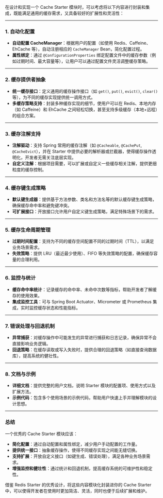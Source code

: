 在设计和实现一个 Cache Starter 模块时，可以考虑将以下内容进行封装和集成，既能满足通用的缓存需求，又具备较好的扩展性和灵活性：

---

### 1. **自动化配置**
- **自动配置 CacheManager**：根据用户的配置（如使用 Redis、Caffeine、EhCache 等），自动注册相应的 `CacheManager` Bean，简化配置过程。
- **属性绑定**：通过 `@ConfigurationProperties` 绑定配置文件中的缓存参数（例如过期时间、最大容量等），让用户可以通过配置文件灵活调整缓存策略。

---

### 2. **缓存提供者抽象**
- **统一缓存接口**：定义通用的缓存操作接口（如 `get()`, `put()`, `evict()`, `clear()` 等），为不同的缓存实现提供统一调用方式。
- **多缓存策略支持**：封装多种缓存实现的细节，使用户可以在 Redis、本地内存（如 Caffeine）和 EhCache 之间轻松切换，甚至支持多级缓存（本地+远程）的组合方案。

---

### 3. **缓存注解支持**
- **注解驱动**：支持 Spring 常用的缓存注解（如 `@Cacheable`, `@CachePut`, `@CacheEvict`），并在 Starter 中提供必要的解析器或拦截器，使得缓存操作透明化，开发者无需关注底层实现。
- **自定义注解**：根据项目需要，可以扩展或自定义一些缓存相关注解，提供更细粒度的缓存控制。

---

### 4. **缓存键生成策略**
- **默认键生成器**：提供基于方法参数、类名和方法名等的默认缓存键生成策略，确保缓存命中率和避免键冲突。
- **可扩展接口**：开放接口允许用户自定义键生成策略，满足特殊场景下的需求。

---

### 5. **缓存生命周期管理**
- **过期时间配置**：支持为不同的缓存空间配置不同的过期时间（TTL），以满足业务场景需求。
- **失效策略**：提供 LRU（最近最少使用）、FIFO 等失效策略的配置，确保缓存容量的合理利用。

---

### 6. **监控与统计**
- **缓存命中率统计**：记录缓存的命中率、未命中次数等指标，帮助开发者了解缓存的使用效果。
- **集成监控工具**：可与 Spring Boot Actuator、Micrometer 或 Prometheus 集成，实时监控缓存状态和性能指标。

---

### 7. **错误处理与回退机制**
- **异常捕获**：对缓存操作中可能发生的异常进行捕获和日志记录，确保异常不会直接影响业务逻辑。
- **回退策略**：在缓存读取或写入失败时，提供合理的回退策略（如直接查询数据库），提高系统的健壮性。

---

### 8. **文档与示例**
- **详细文档**：提供完整的用户文档，说明 Starter 模块的配置项、使用方式以及扩展方法。
- **示例代码**：包含多个使用场景的示例代码，帮助用户快速上手并理解模块的设计思想。

---

### 总结

一个优秀的 Cache Starter 模块应该：
- **简化配置**：通过自动配置和属性绑定，减少用户手动配置的工作量。
- **提供统一接口**：抽象缓存操作，使得不同缓存实现之间能无缝切换。
- **支持扩展**：开放自定义接口（如键生成、错误处理），满足各种业务场景需求。
- **增强监控和健壮性**：通过统计和回退机制，提高缓存系统的可维护性和稳定性。

借鉴 Redis Starter 的优秀设计，将这些内容模块化封装进你的 Cache Starter 中，可以使得开发者在使用时更加简洁、灵活，同时也便于后续扩展和维护。